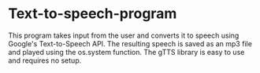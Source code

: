 # Text-to-speech-program


This program takes input from the user and converts it to speech using Google's Text-to-Speech API. The resulting speech is saved as an mp3 file and played using the os.system function. The gTTS library is easy to use and requires no setup.
